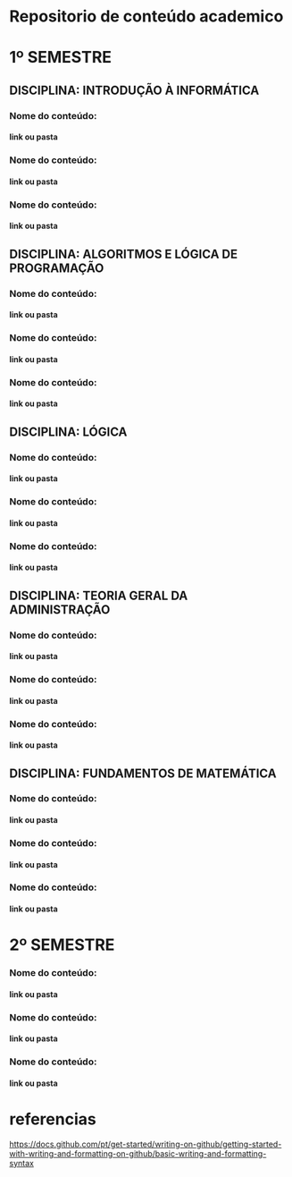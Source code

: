 
# Repositorio de conteúdo academico

# 1º SEMESTRE

## DISCIPLINA: INTRODUÇÃO À INFORMÁTICA
### Nome do conteúdo:
#### link ou pasta
### Nome do conteúdo:
#### link ou pasta
### Nome do conteúdo:
#### link ou pasta

## DISCIPLINA: ALGORITMOS E LÓGICA DE PROGRAMAÇÃO
### Nome do conteúdo:
#### link ou pasta
### Nome do conteúdo:
#### link ou pasta
### Nome do conteúdo:
#### link ou pasta

## DISCIPLINA: LÓGICA
### Nome do conteúdo:
#### link ou pasta
### Nome do conteúdo:
#### link ou pasta
### Nome do conteúdo:
#### link ou pasta

## DISCIPLINA: TEORIA GERAL DA ADMINISTRAÇÃO
### Nome do conteúdo:
#### link ou pasta
### Nome do conteúdo:
#### link ou pasta
### Nome do conteúdo:
#### link ou pasta

## DISCIPLINA: FUNDAMENTOS DE MATEMÁTICA
### Nome do conteúdo:
#### link ou pasta
### Nome do conteúdo:
#### link ou pasta
### Nome do conteúdo:
#### link ou pasta


# 2º SEMESTRE

### Nome do conteúdo:
#### link ou pasta
### Nome do conteúdo:
#### link ou pasta
### Nome do conteúdo:
#### link ou pasta

# referencias
https://docs.github.com/pt/get-started/writing-on-github/getting-started-with-writing-and-formatting-on-github/basic-writing-and-formatting-syntax
